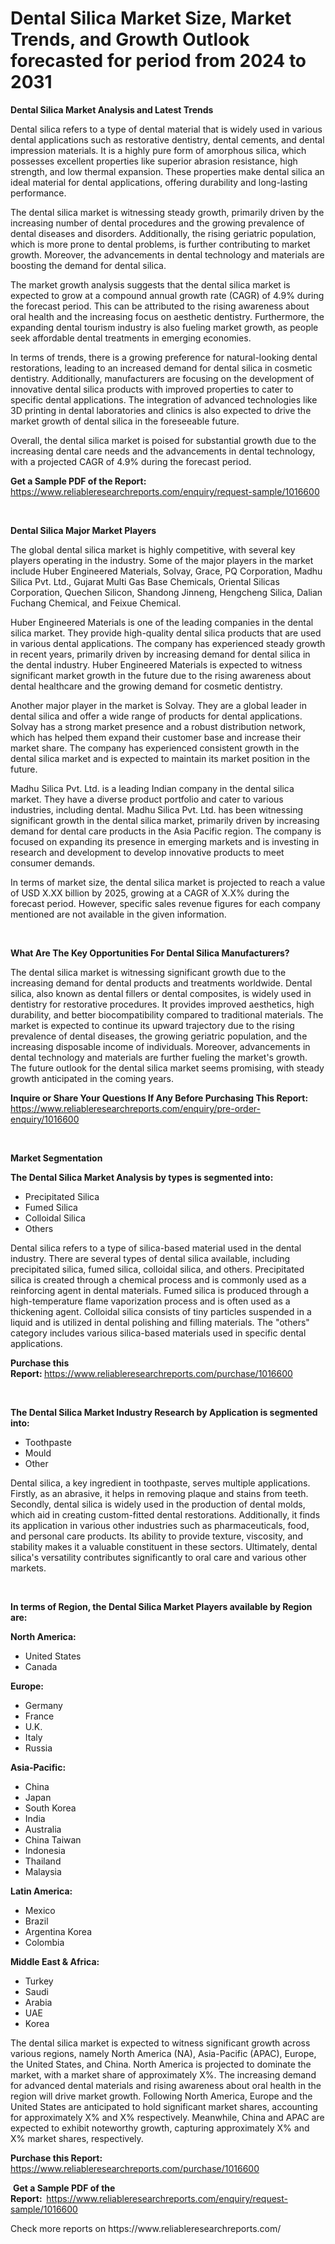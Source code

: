 <p><h1>Dental Silica Market Size, Market Trends, and Growth Outlook forecasted for period from 2024 to 2031</h1></p><p><strong>Dental Silica Market Analysis and Latest Trends</strong></p>
<p><p>Dental silica refers to a type of dental material that is widely used in various dental applications such as restorative dentistry, dental cements, and dental impression materials. It is a highly pure form of amorphous silica, which possesses excellent properties like superior abrasion resistance, high strength, and low thermal expansion. These properties make dental silica an ideal material for dental applications, offering durability and long-lasting performance.</p><p>The dental silica market is witnessing steady growth, primarily driven by the increasing number of dental procedures and the growing prevalence of dental diseases and disorders. Additionally, the rising geriatric population, which is more prone to dental problems, is further contributing to market growth. Moreover, the advancements in dental technology and materials are boosting the demand for dental silica.</p><p>The market growth analysis suggests that the dental silica market is expected to grow at a compound annual growth rate (CAGR) of 4.9% during the forecast period. This can be attributed to the rising awareness about oral health and the increasing focus on aesthetic dentistry. Furthermore, the expanding dental tourism industry is also fueling market growth, as people seek affordable dental treatments in emerging economies.</p><p>In terms of trends, there is a growing preference for natural-looking dental restorations, leading to an increased demand for dental silica in cosmetic dentistry. Additionally, manufacturers are focusing on the development of innovative dental silica products with improved properties to cater to specific dental applications. The integration of advanced technologies like 3D printing in dental laboratories and clinics is also expected to drive the market growth of dental silica in the foreseeable future.</p><p>Overall, the dental silica market is poised for substantial growth due to the increasing dental care needs and the advancements in dental technology, with a projected CAGR of 4.9% during the forecast period.</p></p>
<p><strong>Get a Sample PDF of the Report:&nbsp;</strong> <a href="https://www.reliableresearchreports.com/enquiry/request-sample/1016600">https://www.reliableresearchreports.com/enquiry/request-sample/1016600</a></p>
<p>&nbsp;</p>
<p><strong>Dental Silica Major Market Players</strong></p>
<p><p>The global dental silica market is highly competitive, with several key players operating in the industry. Some of the major players in the market include Huber Engineered Materials, Solvay, Grace, PQ Corporation, Madhu Silica Pvt. Ltd., Gujarat Multi Gas Base Chemicals, Oriental Silicas Corporation, Quechen Silicon, Shandong Jinneng, Hengcheng Silica, Dalian Fuchang Chemical, and Feixue Chemical.</p><p>Huber Engineered Materials is one of the leading companies in the dental silica market. They provide high-quality dental silica products that are used in various dental applications. The company has experienced steady growth in recent years, primarily driven by increasing demand for dental silica in the dental industry. Huber Engineered Materials is expected to witness significant market growth in the future due to the rising awareness about dental healthcare and the growing demand for cosmetic dentistry.</p><p>Another major player in the market is Solvay. They are a global leader in dental silica and offer a wide range of products for dental applications. Solvay has a strong market presence and a robust distribution network, which has helped them expand their customer base and increase their market share. The company has experienced consistent growth in the dental silica market and is expected to maintain its market position in the future.</p><p>Madhu Silica Pvt. Ltd. is a leading Indian company in the dental silica market. They have a diverse product portfolio and cater to various industries, including dental. Madhu Silica Pvt. Ltd. has been witnessing significant growth in the dental silica market, primarily driven by increasing demand for dental care products in the Asia Pacific region. The company is focused on expanding its presence in emerging markets and is investing in research and development to develop innovative products to meet consumer demands.</p><p>In terms of market size, the dental silica market is projected to reach a value of USD X.XX billion by 2025, growing at a CAGR of X.X% during the forecast period. However, specific sales revenue figures for each company mentioned are not available in the given information.</p></p>
<p>&nbsp;</p>
<p><strong>What Are The Key Opportunities For Dental Silica Manufacturers?</strong></p>
<p><p>The dental silica market is witnessing significant growth due to the increasing demand for dental products and treatments worldwide. Dental silica, also known as dental fillers or dental composites, is widely used in dentistry for restorative procedures. It provides improved aesthetics, high durability, and better biocompatibility compared to traditional materials. The market is expected to continue its upward trajectory due to the rising prevalence of dental diseases, the growing geriatric population, and the increasing disposable income of individuals. Moreover, advancements in dental technology and materials are further fueling the market's growth. The future outlook for the dental silica market seems promising, with steady growth anticipated in the coming years.</p></p>
<p><strong>Inquire or Share Your Questions If Any Before Purchasing This Report:</strong> <a href="https://www.reliableresearchreports.com/enquiry/pre-order-enquiry/1016600">https://www.reliableresearchreports.com/enquiry/pre-order-enquiry/1016600</a></p>
<p>&nbsp;</p>
<p><strong>Market Segmentation</strong></p>
<p><strong>The Dental Silica Market Analysis by types is segmented into:</strong></p>
<p><ul><li>Precipitated Silica</li><li>Fumed Silica</li><li>Colloidal Silica</li><li>Others</li></ul></p>
<p><p>Dental silica refers to a type of silica-based material used in the dental industry. There are several types of dental silica available, including precipitated silica, fumed silica, colloidal silica, and others. Precipitated silica is created through a chemical process and is commonly used as a reinforcing agent in dental materials. Fumed silica is produced through a high-temperature flame vaporization process and is often used as a thickening agent. Colloidal silica consists of tiny particles suspended in a liquid and is utilized in dental polishing and filling materials. The "others" category includes various silica-based materials used in specific dental applications.</p></p>
<p><strong>Purchase this Report:&nbsp;</strong><a href="https://www.reliableresearchreports.com/purchase/1016600">https://www.reliableresearchreports.com/purchase/1016600</a></p>
<p>&nbsp;</p>
<p><strong>The Dental Silica Market Industry Research by Application is segmented into:</strong></p>
<p><ul><li>Toothpaste</li><li>Mould</li><li>Other</li></ul></p>
<p><p>Dental silica, a key ingredient in toothpaste, serves multiple applications. Firstly, as an abrasive, it helps in removing plaque and stains from teeth. Secondly, dental silica is widely used in the production of dental molds, which aid in creating custom-fitted dental restorations. Additionally, it finds its application in various other industries such as pharmaceuticals, food, and personal care products. Its ability to provide texture, viscosity, and stability makes it a valuable constituent in these sectors. Ultimately, dental silica's versatility contributes significantly to oral care and various other markets.</p></p>
<p>&nbsp;</p>
<p><strong>In terms of Region, the Dental Silica Market Players available by Region are:</strong></p>
<p>
    <p> <strong> North America: </strong>
        <ul>
            <li>United States</li>
            <li>Canada</li>
        </ul>
        </p> 
    <p> <strong> Europe: </strong>
        <ul>
            <li>Germany</li>
            <li>France</li>
            <li>U.K.</li>
            <li>Italy</li>
            <li>Russia</li>
        </ul>
        </p> 
    <p> <strong> Asia-Pacific: </strong>
        <ul>
            <li>China</li>
            <li>Japan</li>
            <li>South Korea</li>
            <li>India</li>
            <li>Australia</li>
            <li>China Taiwan</li>
            <li>Indonesia</li>
            <li>Thailand</li>
            <li>Malaysia</li>
        </ul>
        </p> 
    <p> <strong> Latin America: </strong>
        <ul>
            <li>Mexico</li>
            <li>Brazil</li>
            <li>Argentina Korea</li>
            <li>Colombia</li>
        </ul>
        </p> 
    <p> <strong> Middle East & Africa: </strong>
        <ul>
            <li>Turkey</li>
            <li>Saudi</li>
            <li>Arabia</li>
            <li>UAE</li>
            <li>Korea</li>
        </ul>
    </p>
    </p>
<p><p>The dental silica market is expected to witness significant growth across various regions, namely North America (NA), Asia-Pacific (APAC), Europe, the United States, and China. North America is projected to dominate the market, with a market share of approximately X%. The increasing demand for advanced dental materials and rising awareness about oral health in the region will drive market growth. Following North America, Europe and the United States are anticipated to hold significant market shares, accounting for approximately X% and X% respectively. Meanwhile, China and APAC are expected to exhibit noteworthy growth, capturing approximately X% and X% market shares, respectively.</p></p>
<p><strong>Purchase this Report: </strong><a href="https://www.reliableresearchreports.com/purchase/1016600">https://www.reliableresearchreports.com/purchase/1016600</a></p>
<p>&nbsp;<strong>Get a Sample PDF of the Report:&nbsp;&nbsp;</strong><a href="https://www.reliableresearchreports.com/enquiry/request-sample/1016600">https://www.reliableresearchreports.com/enquiry/request-sample/1016600</a></p>
<p><strong></strong></p>
<p>Check more reports on https://www.reliableresearchreports.com/</p>